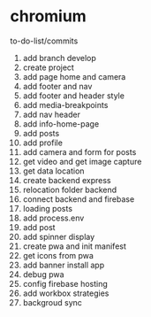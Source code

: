 # chromium

to-do-list/commits

1. add branch develop
2. create project
3. add page home and camera
4. add footer and nav
5. add footer and header style
6. add media-breakpoints
7. add nav header
8. add info-home-page
9. add posts
10. add profile
11. add camera and form for posts
12. get video and get image capture
13. get data location
14. create backend express
15. relocation folder backend
16. connect backend and firebase
17. loading posts
18. add process.env
19. add post
20. add spinner display
21. create pwa and init manifest
22. get icons from pwa
23. add banner install app
24. debug pwa
25. config firebase hosting
26. add workbox strategies
27. backgroud sync
